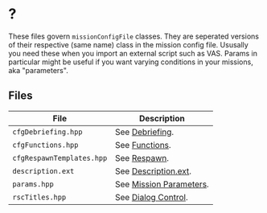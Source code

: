 # ?
These files govern `missionConfigFile` classes. They are seperated versions of their respective (same name) class in the mission config file. Ususally you need these when you import an external script such as VAS. Params in particular might be useful if you want varying conditions in your missions, aka "parameters".

## Files
| File                      | Description                                                                              |
| ------------------------- | ---------------------------------------------------------------------------------------- |
| `cfgDebriefing.hpp`       | See [Debriefing](https://community.bistudio.com/wiki/Debriefing).                        |
| `cfgFunctions.hpp`        | See [Functions](https://community.bistudio.com/wiki/Functions_Library_%28Arma_3%29).     |
| `cfgRespawnTemplates.hpp` | See [Respawn](https://community.bistudio.com/wiki/Arma_3_Respawn).                       |
| `description.ext`         | See [Description.ext](https://community.bistudio.com/wiki/Description.ext).              |
| `params.hpp`              | See [Mission Parameters](https://community.bistudio.com/wiki/Arma_3_Mission_Parameters). |
| `rscTitles.hpp`           | See [Dialog Control](https://community.bistudio.com/wiki/Dialog_Control).                |
